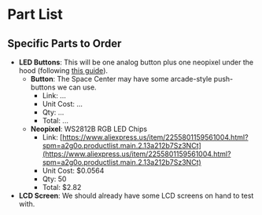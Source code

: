 # Part List

<!-- ## Core Parts

- 6x6 LED button grid (5x5 for testing)
- 3 additional LED buttons for cycling display/alternate controls
- Display screen for score, lives, goal, etc. -->

## Specific Parts to Order

- **LED Buttons**: This will be one analog button plus one neopixel under the hood (following [this guide](https://1drv.ms/v/c/d5d13c61c60eae0c/EQyuDsZhPNEggNURugAAAAABC1qcKIA6uDmvEMEURvn0nA)).
  - **Button**: The Space Center may have some arcade-style push-buttons we can use.
    - Link: ...
    - Unit Cost: ...
    - Qty: ...
    - Total: ...
  - **Neopixel**: WS2812B RGB LED Chips
    - Link: [https://www.aliexpress.us/item/2255801159561004.html?spm=a2g0o.productlist.main.2.13a212b7Sz3NCt](https://www.aliexpress.us/item/2255801159561004.html?spm=a2g0o.productlist.main.2.13a212b7Sz3NCt)
    - Unit Cost: $0.0564
    - Qty: 50
    - Total: $2.82
- **LCD Screen**: We should already have some LCD screens on hand to test with.
